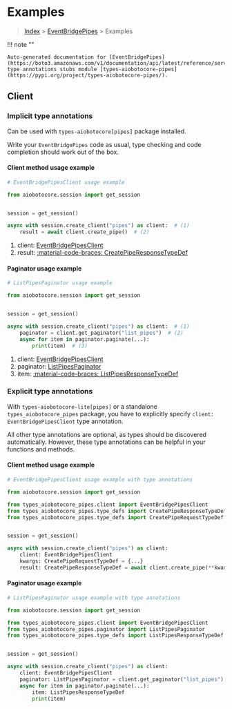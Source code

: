 # Examples

> [Index](../README.md) > [EventBridgePipes](./README.md) > Examples

!!! note ""

    Auto-generated documentation for [EventBridgePipes](https://boto3.amazonaws.com/v1/documentation/api/latest/reference/services/pipes.html#eventbridgepipes)
    type annotations stubs module [types-aiobotocore-pipes](https://pypi.org/project/types-aiobotocore-pipes/).

## Client

### Implicit type annotations

Can be used with `types-aiobotocore[pipes]` package installed.

Write your `EventBridgePipes` code as usual,
type checking and code completion should work out of the box.



#### Client method usage example

```python
# EventBridgePipesClient usage example

from aiobotocore.session import get_session


session = get_session()

async with session.create_client("pipes") as client:  # (1)
    result = await client.create_pipe()  # (2)
```

1. client: [EventBridgePipesClient](./client.md)
2. result: [:material-code-braces: CreatePipeResponseTypeDef](./type_defs.md#createpiperesponsetypedef)



#### Paginator usage example

```python
# ListPipesPaginator usage example

from aiobotocore.session import get_session


session = get_session()

async with session.create_client("pipes") as client:  # (1)
    paginator = client.get_paginator("list_pipes")  # (2)
    async for item in paginator.paginate(...):
        print(item)  # (3)
```

1. client: [EventBridgePipesClient](./client.md)
2. paginator: [ListPipesPaginator](./paginators.md#listpipespaginator)
3. item: [:material-code-braces: ListPipesResponseTypeDef](./type_defs.md#listpipesresponsetypedef)




### Explicit type annotations

With `types-aiobotocore-lite[pipes]`
or a standalone `types_aiobotocore_pipes` package, you have to explicitly specify
`client: EventBridgePipesClient` type annotation.

All other type annotations are optional, as types should be discovered automatically.
However, these type annotations can be helpful in your functions and methods.


#### Client method usage example

```python
# EventBridgePipesClient usage example with type annotations

from aiobotocore.session import get_session

from types_aiobotocore_pipes.client import EventBridgePipesClient
from types_aiobotocore_pipes.type_defs import CreatePipeResponseTypeDef
from types_aiobotocore_pipes.type_defs import CreatePipeRequestTypeDef


session = get_session()

async with session.create_client("pipes") as client:
    client: EventBridgePipesClient
    kwargs: CreatePipeRequestTypeDef = {...}
    result: CreatePipeResponseTypeDef = await client.create_pipe(**kwargs)
```



#### Paginator usage example

```python
# ListPipesPaginator usage example with type annotations

from aiobotocore.session import get_session

from types_aiobotocore_pipes.client import EventBridgePipesClient
from types_aiobotocore_pipes.paginator import ListPipesPaginator
from types_aiobotocore_pipes.type_defs import ListPipesResponseTypeDef


session = get_session()

async with session.create_client("pipes") as client:
    client: EventBridgePipesClient
    paginator: ListPipesPaginator = client.get_paginator("list_pipes")
    async for item in paginator.paginate(...):
        item: ListPipesResponseTypeDef
        print(item)
```


